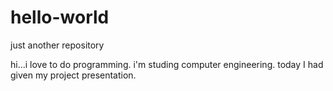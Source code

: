 # hello-world
just another repository

hi...i love to do programming.
i'm studing computer engineering.
today I had given my project presentation.
